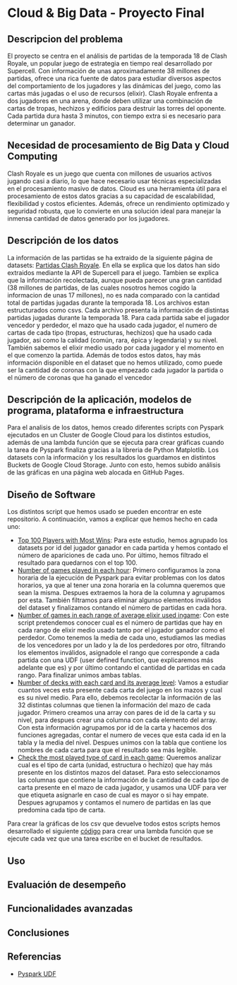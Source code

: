 # Cloud & Big Data - Proyecto Final
## Descripcion del problema
El proyecto se centra en el análisis de partidas de la temporada 18 de Clash Royale, un popular juego de estrategia en tiempo real desarrollado por Supercell. Con información de unas aproximadamente 38 millones de partidas, ofrece una rica fuente de datos para estudiar diversos aspectos del comportamiento de los jugadores y las dinámicas del juego, como las cartas más jugadas o el uso de recursos (elixir).
Clash Royale enfrenta a dos jugadores en una arena, donde deben utilizar una combinación de cartas de tropas, hechizos y edificios para destruir las torres del oponente. Cada partida dura hasta 3 minutos, con tiempo extra si es necesario para determinar un ganador.
## Necesidad de procesamiento de Big Data y Cloud Computing
Clash Royale es un juego que cuenta con millones de usuarios activos jugando casi a diario, lo que hace necesario usar técnicas especializadas en el procesamiento masivo de datos. Cloud es una herramienta útil para el procesamiento de estos datos gracias a su capacidad de escalabilidad, flexibilidad y costos eficientes. Además, ofrece un rendimiento optimizado y seguridad robusta, que lo convierte en una solución ideal para manejar la inmensa cantidad de datos generado por los jugadores.
## Descripción de los datos
La información de las partidas se ha extraido de la siguiente página de datasets: [Partidas Clash Royale](https://www.kaggle.com/datasets/bwandowando/clash-royale-season-18-dec-0320-dataset). En ella se explica que los datos han sido extraidos mediante la API de Supercell para el juego. Tambien se explica que la información recolectada, aunque pueda parecer una gran cantidad (38 millones de partidas, de las cuales nosotros hemos cogido la informacion de unas 17 millones), no es nada comparado con la cantidad total de partidas jugadas durante la temporada 18.
Los archivos estan estructurados como csvs. Cada archivo presenta la información de distintas partidas jugadas durante la temporada 18. Para cada partida sabe el jugador vencedor y perdedor, el mazo que ha usado cada jugador, el numero de cartas de cada tipo (tropas, estructuras, hechizos) que ha usado cada jugador, asi como la calidad (común, rara, épica y legendaria) y su nivel. También sabemos el elixir medio usado por cada jugador y el momento en el que comenzo la partida. Además de todos estos datos, hay más información disponible en el dataset que no hemos utilizado, como puede ser la cantidad de coronas con la que empezado cada jugador la partida o el número de coronas que ha ganado el vencedor
## Descripción de la aplicación, modelos de programa, plataforma e infraestructura
Para el analisis de los datos, hemos creado diferentes scripts con Pyspark ejecutados en un Cluster de Google Cloud para los distintos estudios, además de una lambda función que se ejecuta para crear gráficas cuando la tarea de Pyspark finaliza gracias a la libreria de Python Matplotlib. Los datasets con la información y los resultados los guardamos en distintos Buckets de Google Cloud Storage. Junto con esto, hemos subido análisis de las gráficas en una página web alocada en GitHub Pages.
## Diseño de Software
Los distintos script que hemos usado se pueden encontrar en este repositorio. A continuación, vamos a explicar que hemos hecho en cada uno:
- [Top 100 Players with Most Wins](https://github.com/daniperezg9/Cloud-and-Big-Data/blob/main/Code/clash-royale-top100withMostWins.py): Para este estudio, hemos agrupado los datasets por id del jugador ganador en cada partida y hemos contado el número de apariciones de cada uno. Por último, hemos filtrado el resultado para quedarnos con el top 100.
- [Number of games played in each hour](https://github.com/daniperezg9/Cloud-and-Big-Data/blob/main/Code/clash-royale-numGamesInEveryHour.py): Primero configuramos la zona horaria de la ejecución de Pyspark para evitar problemas con los datos horarios, ya que al tener una zona horaria en la columna queremos que sean la misma. Despues extraemos la hora de la columna y agrupamos por esta. También filtramos para eliminar algunso elementos inválidos del dataset y finalizamos contando el número de partidas en cada hora.
- [Number of games in each range of average elixir used ingame](https://github.com/daniperezg9/Cloud-and-Big-Data/blob/main/Code/clash-royale-numGamesInEachRangesOfAverageExilir.py): Con este script pretendemos conocer cual es el número de partidas que hay en cada rango de elixir medio usado tanto por el jugador ganador como el perdedor. Como tenemos la media de cada uno, estudiamos las medias de los vencedores por un lado y la de los perdedores por otro, filtrando los elementos inválidos, asignadole el rango que corresponde a cada partida con una UDF (user defined function, que explicaremos más adelante que es) y por último contando el cantidad de partidas en cada rango. Para finalizar unimos ambas tablas.
- [Number of decks with each card and its average level](https://github.com/daniperezg9/Cloud-and-Big-Data/blob/main/Code/clash-royale-numDecksWithEachCardAndAverageLevel.py): Vamos a estudiar cuantos veces esta presente cada carta del juego en los mazos y cual es su nivel medio. Para ello, debemos recolectar la información de las 32 distintas columnas que tienen la información del mazo de cada jugador. Primero creamos una array con pares de id de la carta y su nivel, para despues crear una columna con cada elemento del array. Con esta información agrupamos por id de la carta y hacemos dos funciones agregadas, contar el numero de veces que esta cada id en la tabla y la media del nivel. Despues unimos con la tabla que contiene los nombres de cada carta para que el resultado sea más legible.
- [Check the most played type of card in each game](https://github.com/daniperezg9/Cloud-and-Big-Data/blob/main/Code/clash-royale-checkMostPlayedTypeOfCardInEachGame.py): Queremos analizar cual es el tipo de carta (unidad, estructura o hechizo) que hay más presente en los distintos mazos del dataset. Para esto seleccionamos las columnas que contiene la información de la cantidad de cada tipo de carta presente en el mazo de cada jugador, y usamos una UDF para ver que etiqueta asignarle en caso de cual es mayor o si hay empate. Despues agrupamos y contamos el numero de partidas en las que predomina cada tipo de carta. 

Para crear la gráficas de los csv que devuelve todos estos scripts hemos desarrollado el siguiente [código](https://github.com/daniperezg9/Cloud-and-Big-Data/blob/main/Code/function/main.py) para crear una lambda función que se ejecute cada vez que una tarea escribe en el bucket de resultados.
## Uso
## Evaluación de desempeño
## Funcionalidades avanzadas

## Conclusiones
## Referencias
- [Pyspark UDF](https://sparkbyexamples.com/pyspark/pyspark-udf-user-defined-function/)
